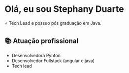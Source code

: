 # Olá, eu sou Stephany Duarte

⭐ Tech Lead e possuo pós graduação em Java.

## 📚 Atuação profissional
- Desenvolvedora Pyhton
- Desenvolvedor Fullstack (angular e java)
- Tech lead
